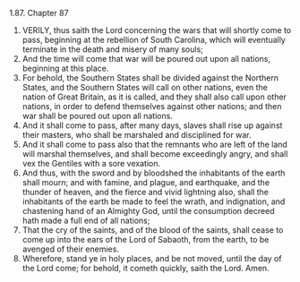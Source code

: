 1.87. Chapter 87
1. VERILY, thus saith the Lord concerning the wars that will shortly come to pass, beginning at the rebellion of South Carolina, which will eventually terminate in the death and misery of many souls;
2. And the time will come that war will be poured out upon all nations, beginning at this place.
3. For behold, the Southern States shall be divided against the Northern States, and the Southern States will call on other nations, even the nation of Great Britain, as it is called, and they shall also call upon other nations, in order to defend themselves against other nations; and then war shall be poured out upon all nations.
4. And it shall come to pass, after many days, slaves shall rise up against their masters, who shall be marshaled and disciplined for war.
5. And it shall come to pass also that the remnants who are left of the land will marshal themselves, and shall become exceedingly angry, and shall vex the Gentiles with a sore vexation.
6. And thus, with the sword and by bloodshed the inhabitants of the earth shall mourn; and with famine, and plague, and earthquake, and the thunder of heaven, and the fierce and vivid lightning also, shall the inhabitants of the earth be made to feel the wrath, and indignation, and chastening hand of an Almighty God, until the consumption decreed hath made a full end of all nations;
7. That the cry of the saints, and of the blood of the saints, shall cease to come up into the ears of the Lord of Sabaoth, from the earth, to be avenged of their enemies.
8. Wherefore, stand ye in holy places, and be not moved, until the day of the Lord come; for behold, it cometh quickly, saith the Lord. Amen.

